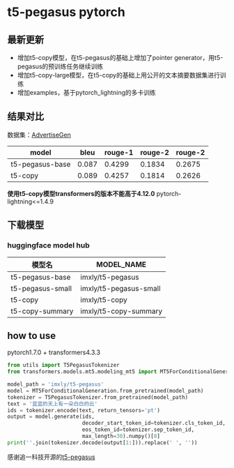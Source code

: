 # t5-pegasus pytorch
## 最新更新
- 增加t5-copy模型，在t5-pegasus的基础上增加了pointer generator，用t5-pegasus的预训练任务继续训练
- 增加t5-copy-large模型，在t5-copy的基础上用公开的文本摘要数据集进行训练
- 增加examples，基于pytorch_lightning的多卡训练
## 结果对比
数据集：[AdvertiseGen](https://www.luge.ai/#/luge/dataDetail?id=9)

| model | bleu  | rouge-1 | rouge-2 | rouge-2 |
|-------|-------|---------|---------|---------|
|    t5-pegasus-base   | 0.087 | 0.4299  | 0.1834  | 0.2675  |
| t5-copy  |  0.089      |  0.4257 | 0.1814  | 0.2626  |


**使用t5-copy模型transformers的版本不能高于4.12.0**
pytorch-lightning<=1.4.9
## 下载模型
### huggingface model hub

| 模型名	            | MODEL_NAME  |
|-----------------| ----  |
| t5-pegasus-base | imxly/t5-pegasus |
| t5-pegasus-small | imxly/t5-pegasus-small |
| t5-copy         | imxly/t5-copy  |
| t5-copy-summary | imxly/t5-copy-summary |

## how to use
pytorch1.7.0 + transformers4.3.3

```python
from utils import T5PegasusTokenizer
from transformers.models.mt5.modeling_mt5 import MT5ForConditionalGeneration

model_path = 'imxly/t5-pegasus'
model = MT5ForConditionalGeneration.from_pretrained(model_path)
tokenizer = T5PegasusTokenizer.from_pretrained(model_path)
text = '蓝蓝的天上有一朵白白的云'
ids = tokenizer.encode(text, return_tensors='pt')
output = model.generate(ids,
                        decoder_start_token_id=tokenizer.cls_token_id,
                        eos_token_id=tokenizer.sep_token_id,
                        max_length=30).numpy()[0]
print(''.join(tokenizer.decode(output[1:])).replace(' ', ''))
```

感谢追一科技开源的[t5-pegasus](https://github.com/ZhuiyiTechnology/t5-pegasus)
